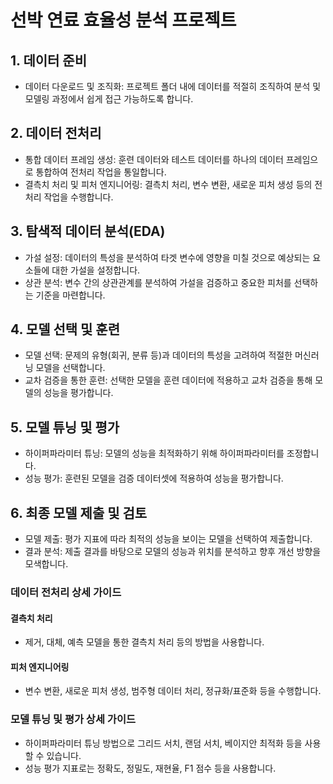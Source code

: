 
# 선박 연료 효율성 분석 프로젝트

## 1. 데이터 준비
- 데이터 다운로드 및 조직화: 프로젝트 폴더 내에 데이터를 적절히 조직하여 분석 및 모델링 과정에서 쉽게 접근 가능하도록 합니다.

## 2. 데이터 전처리
- 통합 데이터 프레임 생성: 훈련 데이터와 테스트 데이터를 하나의 데이터 프레임으로 통합하여 전처리 작업을 통일합니다.
- 결측치 처리 및 피처 엔지니어링: 결측치 처리, 변수 변환, 새로운 피처 생성 등의 전처리 작업을 수행합니다.

## 3. 탐색적 데이터 분석(EDA)
- 가설 설정: 데이터의 특성을 분석하여 타겟 변수에 영향을 미칠 것으로 예상되는 요소들에 대한 가설을 설정합니다.
- 상관 분석: 변수 간의 상관관계를 분석하여 가설을 검증하고 중요한 피처를 선택하는 기준을 마련합니다.

## 4. 모델 선택 및 훈련
- 모델 선택: 문제의 유형(회귀, 분류 등)과 데이터의 특성을 고려하여 적절한 머신러닝 모델을 선택합니다.
- 교차 검증을 통한 훈련: 선택한 모델을 훈련 데이터에 적용하고 교차 검증을 통해 모델의 성능을 평가합니다.

## 5. 모델 튜닝 및 평가
- 하이퍼파라미터 튜닝: 모델의 성능을 최적화하기 위해 하이퍼파라미터를 조정합니다.
- 성능 평가: 훈련된 모델을 검증 데이터셋에 적용하여 성능을 평가합니다.

## 6. 최종 모델 제출 및 검토
- 모델 제출: 평가 지표에 따라 최적의 성능을 보이는 모델을 선택하여 제출합니다.
- 결과 분석: 제출 결과를 바탕으로 모델의 성능과 위치를 분석하고 향후 개선 방향을 모색합니다.

### 데이터 전처리 상세 가이드
#### 결측치 처리
- 제거, 대체, 예측 모델을 통한 결측치 처리 등의 방법을 사용합니다.

#### 피처 엔지니어링
- 변수 변환, 새로운 피처 생성, 범주형 데이터 처리, 정규화/표준화 등을 수행합니다.

### 모델 튜닝 및 평가 상세 가이드
- 하이퍼파라미터 튜닝 방법으로 그리드 서치, 랜덤 서치, 베이지안 최적화 등을 사용할 수 있습니다.
- 성능 평가 지표로는 정확도, 정밀도, 재현율, F1 점수 등을 사용합니다.

